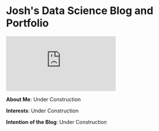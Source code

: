 # Josh's Data Science Blog and Portfolio

![Josh](https://www.facebook.com/photo.php?fbid=930111313682983&l=b97de6755e)

__About Me__: Under Construction

__Interests__: Under Construction

__Intention of the Blog__: Under Construction

